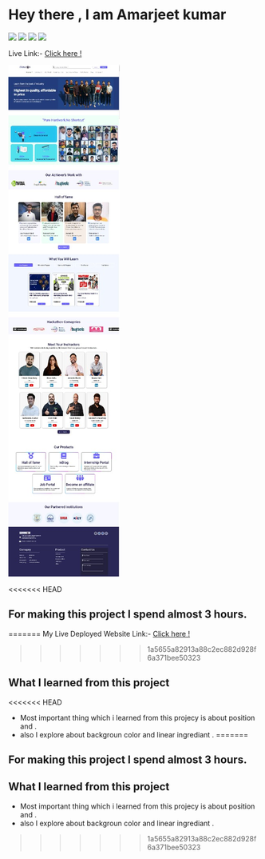 # Hey there , I am Amarjeet kumar

![](https://img.shields.io/badge/HTML-5-orange)
![](https://img.shields.io/badge/CSS-3-blue)
![](https://img.shields.io/badge/JS-3-orange)
 ![](https://img.shields.io/badge/Bootstarp-5-violet)

Live Link:- [Click here !](https://project-08-web-design-template.netlify.app/)

![](./images/web-page.jpg)

<<<<<<< HEAD
## For making this project I spend almost 3 hours.
=======
 My Live Deployed Website Link:- [Click here !](https://hackathon-challenge-project-01.netlify.app/)
>>>>>>> 1a5655a82913a88c2ec882d928f6a371bee50323

## What I learned from this project

<<<<<<< HEAD
- Most important thing which i learned from this projecy is about position and .
- also I explore about backgroun color and linear ingrediant .
=======
 ## For making this project I spend almost 3 hours.

 ## What I learned from this project 
 - Most important thing which i learned from this projecy is about position and  .
 - also I explore about backgroun color and linear ingrediant .
  
>>>>>>> 1a5655a82913a88c2ec882d928f6a371bee50323
